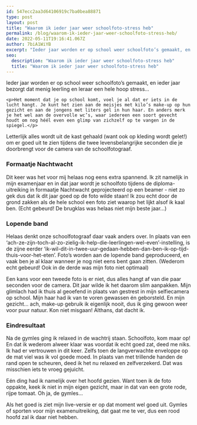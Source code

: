 ```yaml
---
id: 547ecc2aa3d64106919c7ba0bea88871
type: post
layout: post
title: "Waarom ik ieder jaar weer schoolfoto-stress heb"
permalink: /blog/waarom-ik-ieder-jaar-weer-schoolfoto-stress-heb/
date: 2022-05-11T19:16:41.067Z
author: 7biA1WiYB
excerpt: "Ieder jaar worden er op school weer schoolfoto’s gemaakt, en ieder jaar bezorgt dat menig leerling en leraar een hele hoop stress...   "
seo:
  description: "Waarom ik ieder jaar weer schoolfoto-stress heb"
  title: "Waarom ik ieder jaar weer schoolfoto-stress heb"
---
```

Ieder jaar worden er op school weer schoolfoto’s gemaakt, en ieder jaar bezorgt dat menig leerling en leraar een hele hoop stress...   

    <p>Het moment dat je op school komt, voel je al dat er iets in de lucht hangt. Je kunt het zien aan de meisjes met kilo’s make-up op hun gezicht en aan de jongens met liters gel in hun haar. En anders merk je het wel aan de overvolle wc’s, waar iedereen een soort gevecht houdt om nog héél even een glimp van zichzelf op te vangen in de spiegel.</p>
<p>Letterlijk alles wordt uit de kast gehaald (want ook op kleding wordt gelet!) om er goed uit te zien tijdens die twee levensbelangrijke seconden die je doorbrengt voor de camera van de schoolfotograaf.</p>
<h3>Formaatje Nachtwacht</h3>
<p>Dit keer was het voor mij helaas nog eens extra spannend. Ik zit namelijk in mijn examenjaar en in dat jaar wordt je schoolfoto tijdens de diploma-uitreiking in formaatje Nachtwacht geprojecteerd op een beamer - niet zo gek dus dat ik dit jaar goed op de foto wilde staan! Ik zou echt door de grond zakken als de hele school een foto ziet waarop het lijkt alsof ik kaal ben. (Echt gebeurd! De brugklas was helaas niet mijn beste jaar...)</p>
<h3>Lopende band</h3>
<p>Helaas denkt onze schoolfotograaf daar vaak anders over. In plaats van een ‘ach-ze-zijn-toch-al-zo-zielig-ik-help-die-leerlingen-wel-even’-instelling, is de zijne eerder ‘ik-wil-dit-in-twee-uur-gedaan-hebben-dan-ben-ik-op-tijd-thuis-voor-het-eten’. Foto’s worden aan de lopende band geproduceerd, en vaak ben je al klaar wanneer je nog niet eens bent gaan zitten. (Wederom echt gebeurd! Ook in de derde was mijn foto niet optimaal)</p>
<p>Een kans voor een tweede foto is er niet, dus alles hangt af van die paar seconden voor de camera. Dit jaar wilde ik het daarom slim aanpakken. Mijn glimlach had ik thuis al geoefend in plaats van gestrest in mijn selfiecamera op school. Mijn haar had ik van te voren gewassen én geborsteld. En mijn gezicht… ach, make-up gebruik ik eigenlijk nooit, dus ik ging gewoon weer voor puur natuur. Kon niet misgaan! Althans, dat dacht ik.</p>
<h3>Eindresultaat</h3>
<p>Na de gymles ging ik relaxed in de wachtrij staan. Schoolfoto, kom maar op! En dat ik wederom alweer klaar was voordat ik echt goed zat, deed me niks. Ik had er vertrouwen in dit keer. Zelfs toen de langverwachte enveloppe op de mat viel was ik vol goede moed. In plaats van met trillende handen de rand open te scheuren, deed ik het nu relaxed en zelfverzekerd. Dat was misschien iets te vroeg gejuicht.</p>
<p>Eén ding had ik namelijk over het hoofd gezien. Want toen ik de foto oppakte, keek ik niet in mijn eigen gezicht, maar in dat van een grote rode, rijpe tomaat. Oh ja, de gymles... </p>
<p>Als het goed is ziet mijn live-versie er op dat moment wel goed uit. Gymles of sporten voor mijn examenuitreiking, dat gaat me te ver, dus een rood hoofd zal ik daar niet hebben.</p>  
